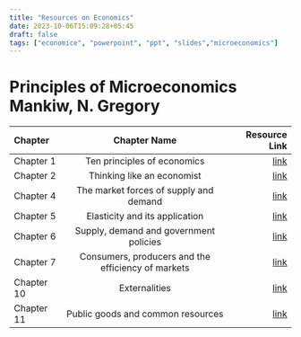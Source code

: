 ```yaml
---
title: "Resources on Economics"
date: 2023-10-06T15:09:28+05:45
draft: false
tags: ["economice", "powerpoint", "ppt", "slides","microeconomics"]
---
```

# Principles of Microeconomics Mankiw, N. Gregory

| Chapter      | Chapter Name | Resource Link     |
| :---        |    :----:   |          ---: |
| Chapter 1   |Ten principles of economics|[link](https://web.mnstate.edu/stutes/New%20PowerPoint/Premium%20Ch%201%20Ten%20Principles%20of%20Economics.pptx)|
| Chapter 2   |Thinking like an economist|[link](https://web.mnstate.edu/stutes/New%20PowerPoint/Premium%20Ch%202%20Thinking%20Like%20an%20Economist.pptx)|
|Chapter 4|The market forces of supply and demand|[link](https://web.mnstate.edu/stutes/Econ100/NewPP/Premium%20Ch%204%20The%20Market%20Forces%20of%20Supply%20and%20Demand.pptx)|
|Chapter 5|Elasticity and its application|[link](https://web.mnstate.edu/stutes/MankiwPP/mankiw8/Premium%20Ch%205%20Elasticity%20and%20Its%20Application.pptx)|
| Chapter 6   |Supply, demand and government policies|[link](https://web.mnstate.edu/stutes/MankiwPP/mankiw8/Premium%20Ch%206%20Supply,%20Demand,%20and%20Government%20Policies.pptx)|
| Chapter 7   | Consumers, producers and the efficiency of markets|[link](https://choj.sogang.ac.kr/Download?pathStr=NTIjIzk1IyM1NCMjOTgjIzk1IyMxMTUjIzExNiMjMTE1IyMxMDUjIzEwOCMjOTUjIzExNSMjMTA4IyM5NyMjMTA1IyMxMTQjIzEwMSMjMTE2IyM5NyMjMTA5IyMxMTQjIzEwMSMjMTA0IyMxMTYjIzExMSMjNDcjIzEwNiMjMTExIyMxMDQjIzk5IyM5NSMjMTE1IyMxMDEjIzExNiMjMTA1IyMxMTUjIzEyNCMjMTA0IyMxMTYjIzk3IyM4MCMjMTAxIyMxMDgjIzEwNSMjMTAyIyMzNSMjMzMjIzM1IyM0OSMjMTI0IyMxMjAjIzEwMSMjMTAwIyMxMTAjIzEwNSMjMzUjIzMzIyMzNSMjNDkjIzEyNCMjMTAwIyMxMDUjIzEwNyMjMTEy&fileName=princ-ch07-presentation.ppt&gubun=oldbbs)|
| Chapter 10   |Externalities|[link](https://www.dropbox.com/scl/fi/m47ssvxkmm2n850naimrj/Externalities.ppt?rlkey=h6jl2thy6awnmz3hputi0vl9b&dl=0)|
| Chapter 11   |Public goods and common resources|[link](https://ux1.eiu.edu/~mqdao/micro-ch11-presentation.ppt)|
